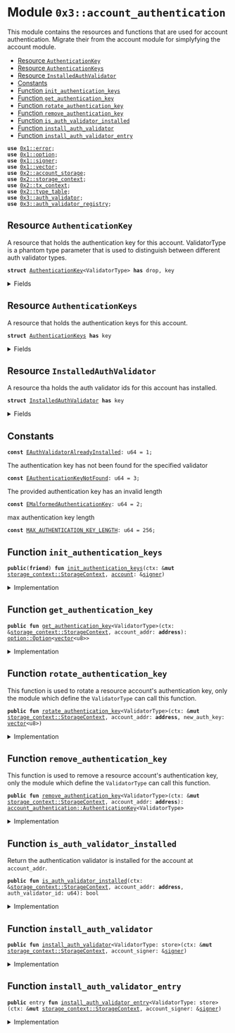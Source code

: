 
<a name="0x3_account_authentication"></a>

# Module `0x3::account_authentication`

This module contains the resources and functions that are used for account authentication.
Migrate their from the account module for simplyfying the account module.


-  [Resource `AuthenticationKey`](#0x3_account_authentication_AuthenticationKey)
-  [Resource `AuthenticationKeys`](#0x3_account_authentication_AuthenticationKeys)
-  [Resource `InstalledAuthValidator`](#0x3_account_authentication_InstalledAuthValidator)
-  [Constants](#@Constants_0)
-  [Function `init_authentication_keys`](#0x3_account_authentication_init_authentication_keys)
-  [Function `get_authentication_key`](#0x3_account_authentication_get_authentication_key)
-  [Function `rotate_authentication_key`](#0x3_account_authentication_rotate_authentication_key)
-  [Function `remove_authentication_key`](#0x3_account_authentication_remove_authentication_key)
-  [Function `is_auth_validator_installed`](#0x3_account_authentication_is_auth_validator_installed)
-  [Function `install_auth_validator`](#0x3_account_authentication_install_auth_validator)
-  [Function `install_auth_validator_entry`](#0x3_account_authentication_install_auth_validator_entry)


<pre><code><b>use</b> <a href="">0x1::error</a>;
<b>use</b> <a href="">0x1::option</a>;
<b>use</b> <a href="">0x1::signer</a>;
<b>use</b> <a href="">0x1::vector</a>;
<b>use</b> <a href="">0x2::account_storage</a>;
<b>use</b> <a href="">0x2::storage_context</a>;
<b>use</b> <a href="">0x2::tx_context</a>;
<b>use</b> <a href="">0x2::type_table</a>;
<b>use</b> <a href="auth_validator.md#0x3_auth_validator">0x3::auth_validator</a>;
<b>use</b> <a href="auth_validator_registry.md#0x3_auth_validator_registry">0x3::auth_validator_registry</a>;
</code></pre>



<a name="0x3_account_authentication_AuthenticationKey"></a>

## Resource `AuthenticationKey`

A resource that holds the authentication key for this account.
ValidatorType is a phantom type parameter that is used to distinguish between different auth validator types.


<pre><code><b>struct</b> <a href="account_authentication.md#0x3_account_authentication_AuthenticationKey">AuthenticationKey</a>&lt;ValidatorType&gt; <b>has</b> drop, key
</code></pre>



<details>
<summary>Fields</summary>


<dl>
<dt>
<code>authentication_key: <a href="">vector</a>&lt;u8&gt;</code>
</dt>
<dd>

</dd>
</dl>


</details>

<a name="0x3_account_authentication_AuthenticationKeys"></a>

## Resource `AuthenticationKeys`

A resource that holds the authentication keys for this account.


<pre><code><b>struct</b> <a href="account_authentication.md#0x3_account_authentication_AuthenticationKeys">AuthenticationKeys</a> <b>has</b> key
</code></pre>



<details>
<summary>Fields</summary>


<dl>
<dt>
<code>authentication_keys: <a href="_TypeTable">type_table::TypeTable</a></code>
</dt>
<dd>

</dd>
</dl>


</details>

<a name="0x3_account_authentication_InstalledAuthValidator"></a>

## Resource `InstalledAuthValidator`

A resource tha holds the auth validator ids for this account has installed.


<pre><code><b>struct</b> <a href="account_authentication.md#0x3_account_authentication_InstalledAuthValidator">InstalledAuthValidator</a> <b>has</b> key
</code></pre>



<details>
<summary>Fields</summary>


<dl>
<dt>
<code>validators: <a href="">vector</a>&lt;u64&gt;</code>
</dt>
<dd>

</dd>
</dl>


</details>

<a name="@Constants_0"></a>

## Constants


<a name="0x3_account_authentication_EAuthValidatorAlreadyInstalled"></a>



<pre><code><b>const</b> <a href="account_authentication.md#0x3_account_authentication_EAuthValidatorAlreadyInstalled">EAuthValidatorAlreadyInstalled</a>: u64 = 1;
</code></pre>



<a name="0x3_account_authentication_EAuthenticationKeyNotFound"></a>

The authentication key has not been found for the specified validator


<pre><code><b>const</b> <a href="account_authentication.md#0x3_account_authentication_EAuthenticationKeyNotFound">EAuthenticationKeyNotFound</a>: u64 = 3;
</code></pre>



<a name="0x3_account_authentication_EMalformedAuthenticationKey"></a>

The provided authentication key has an invalid length


<pre><code><b>const</b> <a href="account_authentication.md#0x3_account_authentication_EMalformedAuthenticationKey">EMalformedAuthenticationKey</a>: u64 = 2;
</code></pre>



<a name="0x3_account_authentication_MAX_AUTHENTICATION_KEY_LENGTH"></a>

max authentication key length


<pre><code><b>const</b> <a href="account_authentication.md#0x3_account_authentication_MAX_AUTHENTICATION_KEY_LENGTH">MAX_AUTHENTICATION_KEY_LENGTH</a>: u64 = 256;
</code></pre>



<a name="0x3_account_authentication_init_authentication_keys"></a>

## Function `init_authentication_keys`



<pre><code><b>public</b>(<b>friend</b>) <b>fun</b> <a href="account_authentication.md#0x3_account_authentication_init_authentication_keys">init_authentication_keys</a>(ctx: &<b>mut</b> <a href="_StorageContext">storage_context::StorageContext</a>, <a href="account.md#0x3_account">account</a>: &<a href="">signer</a>)
</code></pre>



<details>
<summary>Implementation</summary>


<pre><code><b>public</b>(<b>friend</b>) <b>fun</b> <a href="account_authentication.md#0x3_account_authentication_init_authentication_keys">init_authentication_keys</a>(ctx: &<b>mut</b> StorageContext, <a href="account.md#0x3_account">account</a>: &<a href="">signer</a>) {
   <b>let</b> authentication_keys = <a href="account_authentication.md#0x3_account_authentication_AuthenticationKeys">AuthenticationKeys</a> {
      authentication_keys: <a href="_new">type_table::new</a>(<a href="_tx_context_mut">storage_context::tx_context_mut</a>(ctx)),
   };
   <a href="_global_move_to">account_storage::global_move_to</a>&lt;<a href="account_authentication.md#0x3_account_authentication_AuthenticationKeys">AuthenticationKeys</a>&gt;(ctx, <a href="account.md#0x3_account">account</a>, authentication_keys);
}
</code></pre>



</details>

<a name="0x3_account_authentication_get_authentication_key"></a>

## Function `get_authentication_key`



<pre><code><b>public</b> <b>fun</b> <a href="account_authentication.md#0x3_account_authentication_get_authentication_key">get_authentication_key</a>&lt;ValidatorType&gt;(ctx: &<a href="_StorageContext">storage_context::StorageContext</a>, account_addr: <b>address</b>): <a href="_Option">option::Option</a>&lt;<a href="">vector</a>&lt;u8&gt;&gt;
</code></pre>



<details>
<summary>Implementation</summary>


<pre><code><b>public</b> <b>fun</b> <a href="account_authentication.md#0x3_account_authentication_get_authentication_key">get_authentication_key</a>&lt;ValidatorType&gt;(ctx: &StorageContext, account_addr: <b>address</b>): Option&lt;<a href="">vector</a>&lt;u8&gt;&gt; {
   <b>if</b>(!<a href="_global_exists">account_storage::global_exists</a>&lt;<a href="account_authentication.md#0x3_account_authentication_AuthenticationKeys">AuthenticationKeys</a>&gt;(ctx, account_addr)){
      <a href="_none">option::none</a>&lt;<a href="">vector</a>&lt;u8&gt;&gt;()
   }<b>else</b>{
      <b>let</b> authentication_keys = <a href="_global_borrow">account_storage::global_borrow</a>&lt;<a href="account_authentication.md#0x3_account_authentication_AuthenticationKeys">AuthenticationKeys</a>&gt;(ctx, account_addr);
      <b>if</b>(<a href="_contains">type_table::contains</a>&lt;<a href="account_authentication.md#0x3_account_authentication_AuthenticationKey">AuthenticationKey</a>&lt;ValidatorType&gt;&gt;(&authentication_keys.authentication_keys)){
         <a href="_some">option::some</a>(<a href="_borrow">type_table::borrow</a>&lt;<a href="account_authentication.md#0x3_account_authentication_AuthenticationKey">AuthenticationKey</a>&lt;ValidatorType&gt;&gt;(&authentication_keys.authentication_keys).authentication_key)
      }<b>else</b>{
         <a href="_none">option::none</a>&lt;<a href="">vector</a>&lt;u8&gt;&gt;()
      }
   }
}
</code></pre>



</details>

<a name="0x3_account_authentication_rotate_authentication_key"></a>

## Function `rotate_authentication_key`

This function is used to rotate a resource account's authentication key, only the module which define the <code>ValidatorType</code> can call this function.


<pre><code><b>public</b> <b>fun</b> <a href="account_authentication.md#0x3_account_authentication_rotate_authentication_key">rotate_authentication_key</a>&lt;ValidatorType&gt;(ctx: &<b>mut</b> <a href="_StorageContext">storage_context::StorageContext</a>, account_addr: <b>address</b>, new_auth_key: <a href="">vector</a>&lt;u8&gt;)
</code></pre>



<details>
<summary>Implementation</summary>


<pre><code><b>public</b> <b>fun</b> <a href="account_authentication.md#0x3_account_authentication_rotate_authentication_key">rotate_authentication_key</a>&lt;ValidatorType&gt;(ctx: &<b>mut</b> StorageContext, account_addr: <b>address</b>, new_auth_key: <a href="">vector</a>&lt;u8&gt;) {

   <b>assert</b>!(
      <a href="_length">vector::length</a>(&new_auth_key) &lt;= <a href="account_authentication.md#0x3_account_authentication_MAX_AUTHENTICATION_KEY_LENGTH">MAX_AUTHENTICATION_KEY_LENGTH</a>,
      <a href="_invalid_argument">error::invalid_argument</a>(<a href="account_authentication.md#0x3_account_authentication_EMalformedAuthenticationKey">EMalformedAuthenticationKey</a>)
   );
   //We need <b>to</b> ensure the <a href="account_authentication.md#0x3_account_authentication_AuthenticationKeys">AuthenticationKeys</a> resource <b>exists</b> before we can rotate the authentication key.
   <b>let</b> authentication_keys = <a href="_global_borrow_mut">account_storage::global_borrow_mut</a>&lt;<a href="account_authentication.md#0x3_account_authentication_AuthenticationKeys">AuthenticationKeys</a>&gt;(ctx, account_addr);
   <b>if</b>(<a href="_contains">type_table::contains</a>&lt;<a href="account_authentication.md#0x3_account_authentication_AuthenticationKey">AuthenticationKey</a>&lt;ValidatorType&gt;&gt;(&authentication_keys.authentication_keys)){
      <b>let</b> authentication_key = <a href="_borrow_mut">type_table::borrow_mut</a>&lt;<a href="account_authentication.md#0x3_account_authentication_AuthenticationKey">AuthenticationKey</a>&lt;ValidatorType&gt;&gt;(&<b>mut</b> authentication_keys.authentication_keys);
      authentication_key.authentication_key = new_auth_key;
   }<b>else</b>{
      <b>let</b> authentication_key = <a href="account_authentication.md#0x3_account_authentication_AuthenticationKey">AuthenticationKey</a>&lt;ValidatorType&gt; {
         authentication_key: new_auth_key,
      };
      <a href="_add">type_table::add</a>(&<b>mut</b> authentication_keys.authentication_keys, authentication_key);
   };
}
</code></pre>



</details>

<a name="0x3_account_authentication_remove_authentication_key"></a>

## Function `remove_authentication_key`

This function is used to remove a resource account's authentication key, only the module which define the <code>ValidatorType</code> can call this function.


<pre><code><b>public</b> <b>fun</b> <a href="account_authentication.md#0x3_account_authentication_remove_authentication_key">remove_authentication_key</a>&lt;ValidatorType&gt;(ctx: &<b>mut</b> <a href="_StorageContext">storage_context::StorageContext</a>, account_addr: <b>address</b>): <a href="account_authentication.md#0x3_account_authentication_AuthenticationKey">account_authentication::AuthenticationKey</a>&lt;ValidatorType&gt;
</code></pre>



<details>
<summary>Implementation</summary>


<pre><code><b>public</b> <b>fun</b> <a href="account_authentication.md#0x3_account_authentication_remove_authentication_key">remove_authentication_key</a>&lt;ValidatorType&gt;(ctx: &<b>mut</b> StorageContext, account_addr: <b>address</b>): <a href="account_authentication.md#0x3_account_authentication_AuthenticationKey">AuthenticationKey</a>&lt;ValidatorType&gt; {
   <b>assert</b>!(
      <a href="_global_exists">account_storage::global_exists</a>&lt;<a href="account_authentication.md#0x3_account_authentication_AuthenticationKeys">AuthenticationKeys</a>&gt;(ctx, account_addr),
      <a href="_not_found">error::not_found</a>(<a href="account_authentication.md#0x3_account_authentication_EAuthenticationKeyNotFound">EAuthenticationKeyNotFound</a>)
   );
   <b>let</b> authentication_keys = <a href="_global_borrow_mut">account_storage::global_borrow_mut</a>&lt;<a href="account_authentication.md#0x3_account_authentication_AuthenticationKeys">AuthenticationKeys</a>&gt;(ctx, account_addr);
   <b>assert</b>!(
      <a href="_contains">type_table::contains</a>&lt;<a href="account_authentication.md#0x3_account_authentication_AuthenticationKey">AuthenticationKey</a>&lt;ValidatorType&gt;&gt;(&authentication_keys.authentication_keys),
      <a href="_not_found">error::not_found</a>(<a href="account_authentication.md#0x3_account_authentication_EAuthenticationKeyNotFound">EAuthenticationKeyNotFound</a>)
   );

   <b>let</b> removed_authentication_key = <a href="_remove">type_table::remove</a>&lt;<a href="account_authentication.md#0x3_account_authentication_AuthenticationKey">AuthenticationKey</a>&lt;ValidatorType&gt;&gt;(&<b>mut</b> authentication_keys.authentication_keys);
   removed_authentication_key
}
</code></pre>



</details>

<a name="0x3_account_authentication_is_auth_validator_installed"></a>

## Function `is_auth_validator_installed`

Return the authentication validator is installed for the account at <code>account_addr</code>.


<pre><code><b>public</b> <b>fun</b> <a href="account_authentication.md#0x3_account_authentication_is_auth_validator_installed">is_auth_validator_installed</a>(ctx: &<a href="_StorageContext">storage_context::StorageContext</a>, account_addr: <b>address</b>, auth_validator_id: u64): bool
</code></pre>



<details>
<summary>Implementation</summary>


<pre><code><b>public</b> <b>fun</b> <a href="account_authentication.md#0x3_account_authentication_is_auth_validator_installed">is_auth_validator_installed</a>(ctx: &StorageContext, account_addr: <b>address</b>, auth_validator_id: u64): bool {
   <b>if</b>(<a href="_global_exists">account_storage::global_exists</a>&lt;<a href="account_authentication.md#0x3_account_authentication_InstalledAuthValidator">InstalledAuthValidator</a>&gt;(ctx, account_addr)){
      <b>let</b> installed_auth_validator = <a href="_global_borrow">account_storage::global_borrow</a>&lt;<a href="account_authentication.md#0x3_account_authentication_InstalledAuthValidator">InstalledAuthValidator</a>&gt;(ctx, account_addr);
      <a href="_contains">vector::contains</a>(&installed_auth_validator.validators, &auth_validator_id)
   }<b>else</b>{
      <b>false</b>
   }
}
</code></pre>



</details>

<a name="0x3_account_authentication_install_auth_validator"></a>

## Function `install_auth_validator`



<pre><code><b>public</b> <b>fun</b> <a href="account_authentication.md#0x3_account_authentication_install_auth_validator">install_auth_validator</a>&lt;ValidatorType: store&gt;(ctx: &<b>mut</b> <a href="_StorageContext">storage_context::StorageContext</a>, account_signer: &<a href="">signer</a>)
</code></pre>



<details>
<summary>Implementation</summary>


<pre><code><b>public</b> <b>fun</b> <a href="account_authentication.md#0x3_account_authentication_install_auth_validator">install_auth_validator</a>&lt;ValidatorType: store&gt;(ctx: &<b>mut</b> StorageContext, account_signer: &<a href="">signer</a>) {
   <b>let</b> validator = <a href="auth_validator_registry.md#0x3_auth_validator_registry_borrow_validator_by_type">auth_validator_registry::borrow_validator_by_type</a>&lt;ValidatorType&gt;(ctx);
   <b>let</b> validator_id = <a href="auth_validator.md#0x3_auth_validator_validator_id">auth_validator::validator_id</a>(validator);
   <b>let</b> account_addr = <a href="_address_of">signer::address_of</a>(account_signer);

   <b>assert</b>!(
      !<a href="account_authentication.md#0x3_account_authentication_is_auth_validator_installed">is_auth_validator_installed</a>(ctx, account_addr, validator_id),
      <a href="_already_exists">error::already_exists</a>(<a href="account_authentication.md#0x3_account_authentication_EAuthValidatorAlreadyInstalled">EAuthValidatorAlreadyInstalled</a>));


   <b>if</b>(!<a href="_global_exists">account_storage::global_exists</a>&lt;<a href="account_authentication.md#0x3_account_authentication_InstalledAuthValidator">InstalledAuthValidator</a>&gt;(ctx, account_addr)){
      <b>let</b> installed_auth_validator = <a href="account_authentication.md#0x3_account_authentication_InstalledAuthValidator">InstalledAuthValidator</a> {
         validators: <a href="_empty">vector::empty</a>(),
      };
      <a href="_global_move_to">account_storage::global_move_to</a>&lt;<a href="account_authentication.md#0x3_account_authentication_InstalledAuthValidator">InstalledAuthValidator</a>&gt;(ctx, account_signer, installed_auth_validator);
   };
   <b>let</b> installed_auth_validator = <a href="_global_borrow_mut">account_storage::global_borrow_mut</a>&lt;<a href="account_authentication.md#0x3_account_authentication_InstalledAuthValidator">InstalledAuthValidator</a>&gt;(ctx, account_addr);
   <a href="_push_back">vector::push_back</a>(&<b>mut</b> installed_auth_validator.validators, validator_id);
}
</code></pre>



</details>

<a name="0x3_account_authentication_install_auth_validator_entry"></a>

## Function `install_auth_validator_entry`



<pre><code><b>public</b> entry <b>fun</b> <a href="account_authentication.md#0x3_account_authentication_install_auth_validator_entry">install_auth_validator_entry</a>&lt;ValidatorType: store&gt;(ctx: &<b>mut</b> <a href="_StorageContext">storage_context::StorageContext</a>, account_signer: &<a href="">signer</a>)
</code></pre>



<details>
<summary>Implementation</summary>


<pre><code><b>public</b> entry <b>fun</b> <a href="account_authentication.md#0x3_account_authentication_install_auth_validator_entry">install_auth_validator_entry</a>&lt;ValidatorType: store&gt;(ctx: &<b>mut</b> StorageContext, account_signer: &<a href="">signer</a>) {
   <a href="account_authentication.md#0x3_account_authentication_install_auth_validator">install_auth_validator</a>&lt;ValidatorType&gt;(ctx, account_signer);
}
</code></pre>



</details>
